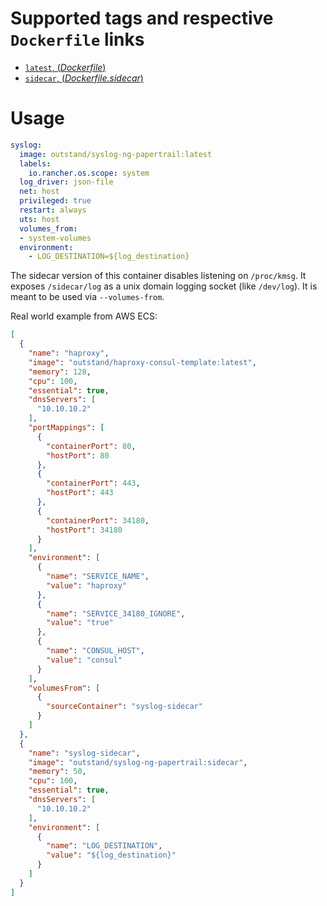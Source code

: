 # Supported tags and respective `Dockerfile` links

- [`latest`, (*Dockerfile*)](https://github.com/outstand/docker-syslog-ng-papertrail/blob/master/Dockerfile)
- [`sidecar`, (*Dockerfile.sidecar*)](https://github.com/outstand/docker-syslog-ng-papertrail/blob/master/Dockerfile.sidecar)

# Usage

```yaml
syslog:
  image: outstand/syslog-ng-papertrail:latest
  labels:
    io.rancher.os.scope: system
  log_driver: json-file
  net: host
  privileged: true
  restart: always
  uts: host
  volumes_from:
  - system-volumes
  environment:
    - LOG_DESTINATION=${log_destination}
```

The sidecar version of this container disables listening on `/proc/kmsg`.  It exposes `/sidecar/log` as a unix domain logging socket (like `/dev/log`).  It is meant to be used via `--volumes-from`.

Real world example from AWS ECS:
```json
[
  {
    "name": "haproxy",
    "image": "outstand/haproxy-consul-template:latest",
    "memory": 128,
    "cpu": 100,
    "essential": true,
    "dnsServers": [
      "10.10.10.2"
    ],
    "portMappings": [
      {
        "containerPort": 80,
        "hostPort": 80
      },
      {
        "containerPort": 443,
        "hostPort": 443
      },
      {
        "containerPort": 34180,
        "hostPort": 34180
      }
    ],
    "environment": [
      {
        "name": "SERVICE_NAME",
        "value": "haproxy"
      },
      {
        "name": "SERVICE_34180_IGNORE",
        "value": "true"
      },
      {
        "name": "CONSUL_HOST",
        "value": "consul"
      }
    ],
    "volumesFrom": [
      {
        "sourceContainer": "syslog-sidecar"
      }
    ]
  },
  {
    "name": "syslog-sidecar",
    "image": "outstand/syslog-ng-papertrail:sidecar",
    "memory": 50,
    "cpu": 100,
    "essential": true,
    "dnsServers": [
      "10.10.10.2"
    ],
    "environment": [
      {
        "name": "LOG_DESTINATION",
        "value": "${log_destination}"
      }
    ]
  }
]
```
